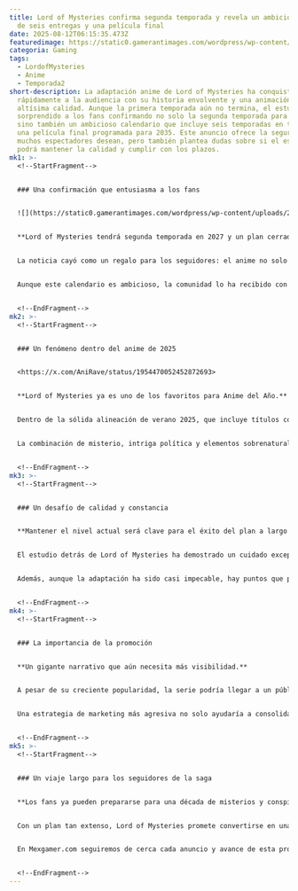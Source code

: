 ```yaml
---
title: Lord of Mysteries confirma segunda temporada y revela un ambicioso plan
  de seis entregas y una película final
date: 2025-08-12T06:15:35.473Z
featuredimage: https://static0.gamerantimages.com/wordpress/wp-content/uploads/2025/08/1000012681.jpg?q=49&fit=crop&w=1100&h=618&dpr=2
categoria: Gaming
tags:
  - LordofMysteries
  - Anime
  - Temporada2
short-description: La adaptación anime de Lord of Mysteries ha conquistado
  rápidamente a la audiencia con su historia envolvente y una animación de
  altísima calidad. Aunque la primera temporada aún no termina, el estudio ha
  sorprendido a los fans confirmando no solo la segunda temporada para 2027,
  sino también un ambicioso calendario que incluye seis temporadas en total y
  una película final programada para 2035. Este anuncio ofrece la seguridad que
  muchos espectadores desean, pero también plantea dudas sobre si el estudio
  podrá mantener la calidad y cumplir con los plazos.
mk1: >-
  <!--StartFragment-->


  ### Una confirmación que entusiasma a los fans


  ![](https://static0.gamerantimages.com/wordpress/wp-content/uploads/2025/03/lord-of-the-mysteries-trailer.jpg?q=49&fit=crop&w=750&h=422&dpr=2)


  **Lord of Mysteries tendrá segunda temporada en 2027 y un plan cerrado hasta su final.**


  La noticia cayó como un regalo para los seguidores: el anime no solo está renovado, sino que tiene una hoja de ruta clara que asegura su continuidad durante la próxima década. El plan oficial contempla estrenar la tercera temporada en 2030, la cuarta en 2032, la quinta en 2033 y la sexta en 2034, culminando todo con una película en 2035.


  Aunque este calendario es ambicioso, la comunidad lo ha recibido con entusiasmo. No es común que una producción anime anuncie todo su futuro con tanto detalle, lo que transmite confianza y compromiso con la obra original. Sin embargo, mantener el ritmo de estrenos consecutivos sin sacrificar calidad será un reto enorme.


  <!--EndFragment-->
mk2: >-
  <!--StartFragment-->


  ### Un fenómeno dentro del anime de 2025


  <https://x.com/AniRave/status/1954470052452872693>


  **Lord of Mysteries ya es uno de los favoritos para Anime del Año.**


  Dentro de la sólida alineación de verano 2025, que incluye títulos como Takopi’s Original Sin, Gachiakuta y Tougen Anki, esta serie ha destacado por su impecable producción y narrativa intrigante. Incluso antes de terminar su primera temporada, ya se ha ganado un lugar entre los candidatos más fuertes al reconocimiento anual.


  La combinación de misterio, intriga política y elementos sobrenaturales ha atrapado tanto a fans del género como a nuevos espectadores, y su calidad visual la coloca por encima de muchas producciones contemporáneas.


  <!--EndFragment-->
mk3: >-
  <!--StartFragment-->


  ### Un desafío de calidad y constancia


  **Mantener el nivel actual será clave para el éxito del plan a largo plazo.**


  El estudio detrás de Lord of Mysteries ha demostrado un cuidado excepcional en animación y diseño, pero con un calendario tan ajustado, existe el riesgo de que futuras temporadas sufran en calidad si no se administra bien la producción. La comunidad ya ha dejado claro que no aceptará una caída en los estándares establecidos.


  Además, aunque la adaptación ha sido casi impecable, hay puntos que podrían mejorar, como la promoción internacional —en especial por parte de Crunchyroll— y el ritmo narrativo en algunos episodios.


  <!--EndFragment-->
mk4: >-
  <!--StartFragment-->


  ### La importancia de la promoción


  **Un gigante narrativo que aún necesita más visibilidad.**


  A pesar de su creciente popularidad, la serie podría llegar a un público mucho mayor si recibiera más impulso publicitario en plataformas de streaming y redes sociales. La falta de campañas destacadas es un área que los responsables pueden mejorar para asegurar que Lord of Mysteries sea tan reconocido fuera de su base de fans como dentro de ella.


  Una estrategia de marketing más agresiva no solo ayudaría a consolidar su posición en el mercado, sino que también impulsaría las ventas de merchandising y el interés por la novela original.


  <!--EndFragment-->
mk5: >-
  <!--StartFragment-->


  ### Un viaje largo para los seguidores de la saga


  **Los fans ya pueden prepararse para una década de misterios y conspiraciones.**


  Con un plan tan extenso, Lord of Mysteries promete convertirse en una de las sagas anime más duraderas y planeadas de los últimos tiempos. Si el estudio logra mantener la calidad y cumplir los plazos, estaríamos ante un proyecto histórico.


  En Mexgamer.com seguiremos de cerca cada anuncio y avance de esta producción que, con solo una temporada en emisión, ya ha marcado un antes y un después en la industria.


  <!--EndFragment-->
---
```

